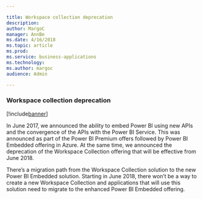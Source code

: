 ```yaml
---

title: Workspace collection deprecation
description: 
author: MargoC
manager: AnnBe
ms.date: 4/16/2018
ms.topic: article
ms.prod: 
ms.service: business-applications
ms.technology: 
ms.author: margoc
audience: Admin

---
```

### Workspace collection deprecation

[!include[banner](../../includes/banner.md)]




In June 2017, we announced the ability to embed Power BI using new APIs and the
convergence of the APIs with the Power BI Service. This was announced as part of
the Power BI Premium offers followed by Power BI Embedded offering in Azure. At
the same time, we announced the deprecation of the Workspace Collection offering
that will be effective from June 2018.

There’s a migration path from the Workspace Collection solution to the new Power
BI Embedded solution. Starting in June 2018, there won’t be a way to create a
new Workspace Collection and applications that will use this solution need to
migrate to the enhanced Power BI Embedded offering.
